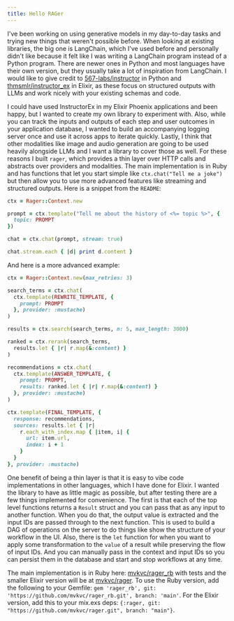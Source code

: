```yaml
---
title: Hello RAGer
---
```


I've been working on using generative models in my day-to-day tasks and trying new things that weren't possible before. When looking at existing libraries, the big one is LangChain, which I've used before and personally didn't like because it felt like I was writing a LangChain program instead of a Python program. There are newer ones in Python and most languages have their own version, but they usually take a lot of inspiration from LangChain. I would like to give credit to [567-labs/instructor](https://github.com/567-labs/instructor) in Python and [thmsmlr/instructor_ex](https://github.com/thmsmlr/instructor_ex) in Elixir, as these focus on structured outputs with LLMs and work nicely with your existing schemas and code.

I could have used InstructorEx in my Elixir Phoenix applications and been happy, but I wanted to create my own library to experiment with. Also, while you can track the inputs and outputs of each step and user outcomes in your application database, I wanted to build an accompanying logging server once and use it across apps to iterate quickly. Lastly, I think that other modalities like image and audio generation are going to be used heavily alongside LLMs and I want a library to cover those as well. For these reasons I built `rager`, which provides a thin layer over HTTP calls and abstracts over providers and modalities. The main implementation is in Ruby and has functions that let you start simple like `ctx.chat("Tell me a joke")` but then allow you to use more advanced features like streaming and structured outputs. Here is a snippet from the `README`:

```ruby
ctx = Rager::Context.new

prompt = ctx.template("Tell me about the history of <%= topic %>", { 
  topic: PROMPT 
})

chat = ctx.chat(prompt, stream: true)

chat.stream.each { |d| print d.content }
```

And here is a more advanced example:

```ruby
ctx = Rager::Context.new(max_retries: 3)

search_terms = ctx.chat(
  ctx.template(REWRITE_TEMPLATE, { 
    prompt: PROMPT 
  }, provider: :mustache)
)

results = ctx.search(search_terms, n: 5, max_length: 3000)

ranked = ctx.rerank(search_terms, 
  results.let { |r| r.map(&:content) }
)

recommendations = ctx.chat(
  ctx.template(ANSWER_TEMPLATE, {
    prompt: PROMPT,
    results: ranked.let { |r| r.map(&:content) }
  }, provider: :mustache)
)

ctx.template(FINAL_TEMPLATE, {
  response: recommendations,
  sources: results.let { |r| 
    r.each_with_index.map { |item, i| { 
      url: item.url, 
      index: i + 1 
    } 
  }
}, provider: :mustache)
```

One benefit of being a thin layer is that it is easy to vibe code implementations in other languages, which I have done for Elixir. I wanted the library to have as little magic as possible, but after testing there are a few things implemented for convenience. The first is that each of the top level functions returns a `Result` struct and you can pass that as any input to another function. When you do that, the output value is extracted and the input IDs are passed through to the next function. This is used to build a DAG of operations on the server to do things like show the structure of your workflow in the UI. Also, there is the `let` function for when you want to apply some transformation to the `value` of a result while preserving the flow of input IDs. And you can manually pass in the context and input IDs so you can persist them in the database and start and stop workflows at any time.

The main implementation is in Ruby here: [mvkvc/rager_rb](https://github.com/mvkvc/rager_rb) with tests and the smaller Elixir version will be at [mvkvc/rager](https://github.com/mvkvc/rager). To use the Ruby version, add the following to your Gemfile: `gem 'rager_rb', git: 'https://github.com/mvkvc/rager_rb.git', branch: 'main'`. For the Elixir version, add this to your mix.exs deps: `{:rager, git: "https://github.com/mvkvc/rager.git", branch: "main"}`.
